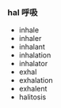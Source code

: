 ### hal 呼吸

- inhale
- inhaler
- inhalant
- inhalation
- inhalator
- exhal
- exhalation
- exhalent
- halitosis